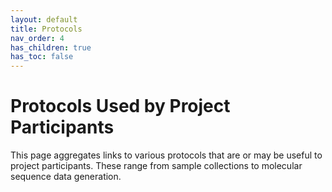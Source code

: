 ```yaml
---
layout: default
title: Protocols
nav_order: 4
has_children: true
has_toc: false
---
```


# Protocols Used by Project Participants

This page aggregates links to various protocols that are or may be useful to project participants. 
These range from sample collections to molecular sequence data generation.
